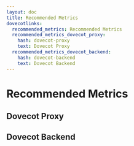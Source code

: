 ```yaml
---
layout: doc
title: Recommended Metrics
dovecotlinks:
  recommended_metrics: Recommended Metrics
  recommended_metrics_dovecot_proxy:
    hash: dovecot-proxy
    text: Dovecot Proxy
  recommended_metrics_dovecot_backend:
    hash: dovecot-backend
    text: Dovecot Backend
---
```


# Recommended Metrics

<!-- @include: recommended_metrics_include/header.inc -->

## Dovecot Proxy

<!-- @include: recommended_metrics_include/proxy.inc -->

## Dovecot Backend

<!-- @include: recommended_metrics_include/backend.inc -->
